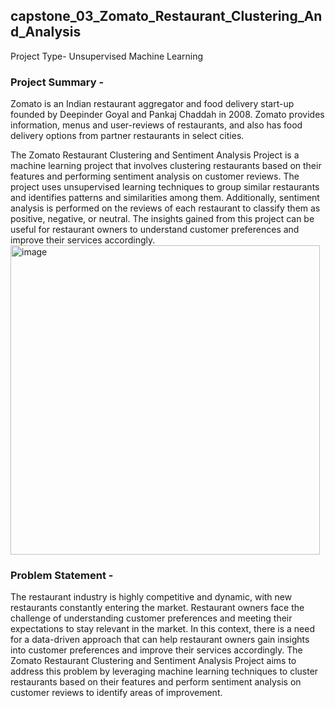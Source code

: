 ## capstone_03_Zomato_Restaurant_Clustering_And_Analysis
Project Type- Unsupervised Machine Learning
### Project Summary -
Zomato is an Indian restaurant aggregator and food delivery start-up founded by Deepinder Goyal and Pankaj Chaddah in 2008. Zomato provides information, menus and user-reviews of restaurants, and also has food delivery options from partner restaurants in select cities.

The Zomato Restaurant Clustering and Sentiment Analysis Project is a machine learning project that involves clustering restaurants based on their features and performing sentiment analysis on customer reviews. The project uses unsupervised learning techniques to group similar restaurants and identifies patterns and similarities among them. Additionally, sentiment analysis is performed on the reviews of each restaurant to classify them as positive, negative, or neutral. The insights gained from this project can be useful for restaurant owners to understand customer preferences and improve their services accordingly.
<img width="495" alt="image" src="https://github.com/ErSangram/capstone_04_Zomato_Restaurant_Clustering_And_Analysis/assets/127137603/cc5139b1-92f8-46d3-96fe-362f75cf9239">

### Problem Statement -
The restaurant industry is highly competitive and dynamic, with new restaurants constantly entering the market. Restaurant owners face the challenge of understanding customer preferences and meeting their expectations to stay relevant in the market. In this context, there is a need for a data-driven approach that can help restaurant owners gain insights into customer preferences and improve their services accordingly. The Zomato Restaurant Clustering and Sentiment Analysis Project aims to address this problem by leveraging machine learning techniques to cluster restaurants based on their features and perform sentiment analysis on customer reviews to identify areas of improvement.
